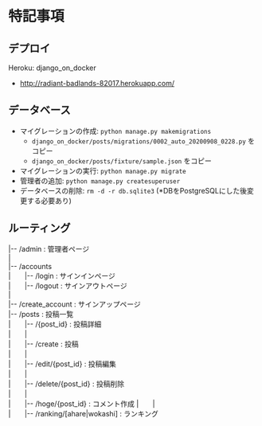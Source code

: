 # 特記事項

## デプロイ

Heroku: django_on_docker
- http://radiant-badlands-82017.herokuapp.com/

## データベース
- マイグレーションの作成: `python manage.py makemigrations`
  - `django_on_docker/posts/migrations/0002_auto_20200908_0228.py` をコピー
  - `django_on_docker/posts/fixture/sample.json` をコピー
- マイグレーションの実行: `python manage.py migrate`
- 管理者の追加: `python manage.py createsuperuser`
- データベースの削除: `rm -d -r db.sqlite3` (*DBをPostgreSQLにした後変更する必要あり)

## ルーティング
|-- /admin : 管理者ページ \
| \
|-- /accounts  
|　　|-- /login : サインインページ  
|　　|-- /logout : サインアウトページ  
|  
|-- /create_account : サインアップページ  
|-- /posts : 投稿一覧 \
|　　|-- /{post_id} : 投稿詳細 \
|　　| \
|　　|-- /create : 投稿 \
|　　| \
|　　|-- /edit/{post_id} : 投稿編集 \
|　　| \
|　　|-- /delete/{post_id} : 投稿削除 \
|　　| \
|　　|-- /hoge/{post_id} : コメント作成
|　　| \
|　　|-- /ranking/[ahare|wokashi] : ランキング
